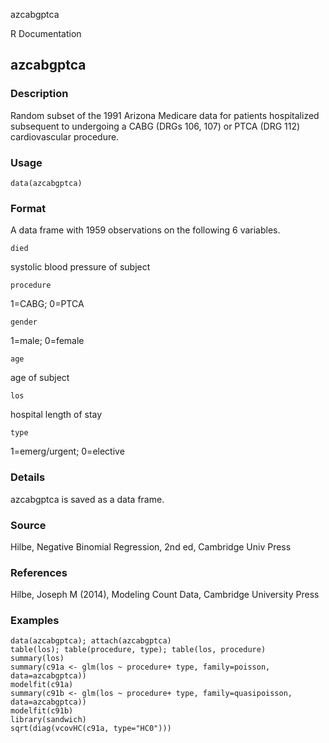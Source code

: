azcabgptca

R Documentation

## azcabgptca

### Description

Random subset of the 1991 Arizona Medicare data for patients hospitalized
subsequent to undergoing a CABG (DRGs 106, 107) or PTCA (DRG 112)
cardiovascular procedure.

### Usage

    data(azcabgptca)

### Format

A data frame with 1959 observations on the following 6 variables.

`died`

systolic blood pressure of subject

`procedure`

1=CABG; 0=PTCA

`gender`

1=male; 0=female

`age`

age of subject

`los`

hospital length of stay

`type`

1=emerg/urgent; 0=elective

### Details

azcabgptca is saved as a data frame.

### Source

Hilbe, Negative Binomial Regression, 2nd ed, Cambridge Univ Press

### References

Hilbe, Joseph M (2014), Modeling Count Data, Cambridge University Press

### Examples

    
    
    data(azcabgptca); attach(azcabgptca)
    table(los); table(procedure, type); table(los, procedure)
    summary(los)
    summary(c91a <- glm(los ~ procedure+ type, family=poisson, data=azcabgptca))
    modelfit(c91a)
    summary(c91b <- glm(los ~ procedure+ type, family=quasipoisson, data=azcabgptca))
    modelfit(c91b)
    library(sandwich)
    sqrt(diag(vcovHC(c91a, type="HC0")))

